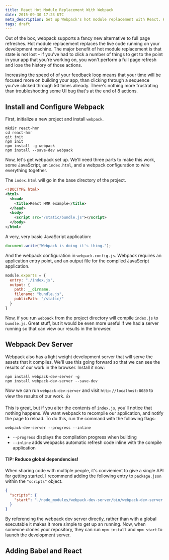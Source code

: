 ```yaml
---
title: React Hot Module Replacement With Webpack
date: 2015-09-30 17:23 UTC
meta_description: Set up Webpack's hot module replacement with React. Here's how to set it up for use with we'll set it up with React
tags: draft
---
```


Out of the box, webpack supports a fancy new alternative to full page refreshes.
Hot module replacement replaces the live code running on your development
machine. The major benefit of hot module replacement is that state is not lost –
if you've had to click a number of things to get to the point in your app that
you're working on, you won't perform a full page refresh and lose the history of
those actions.

Increasing the speed of of your feedback loop means that your time will be
focused more on building your app, than clicking through a sequence you've
clicked through 50 times already. There's nothing more frustrating than
troubleshooting some UI bug that's at the end of 8 actions.

## Install and Configure Webpack

First, initialize a new project and install `webpack`.

```shell
mkdir react-hmr
cd react-hmr
git init
npm init
npm install -g webpack
npm install --save-dev webpack
```

Now, let's get webpack set up. We'll need three parts to make this work, some
JavaScript, an `index.html`, and a webpack configuration to wire everything
together.

The `index.html` will go in the base directory of the project.

```xml
<!DOCTYPE html>
<html>
  <head>
    <title>React HMR example</title>
  </head>
  <body>
    <script src="/static/bundle.js"></script>
  </body>
</html>
```

A very, very basic JavaScript application:

```javascript
document.write("Webpack is doing it's thing.");
```

And the webpack configuration in `webpack.config.js`. Webpack requires an
application entry point, and an output file for the compiled JavaScript
application.

```javascript
module.exports = {
  entry: "./index.js",
  output: {
    path: __dirname,
    filename: "bundle.js",
    publicPath: "/static/"
  }
}
```

Now, if you run `webpack` from the project directory will compile `index.js` to
`bundle.js`. Great stuff, but it would be even more useful if we had a server
running so that can view our results in the browser.

## Webpack Dev Server

Webpack also has a light weight development server that will serve the
assets that it compiles. We'll use this going forward so that we can see the
results of our work in the browser. Install it now:

```shell
npm install webpack-dev-server -g
npm install webpack-dev-server --save-dev
```

Now we can run `webpack-dev-server` and visit `http://localhost:8080` to view
the results of our work. 👍

This is great, but if you alter the contents of `index.js`, you'll notice that
nothing happens. We want webpack to recompile our application, and notify the
page to reload. To do this, run the command with the following flags:

```
webpack-dev-server --progress --inline
```

* `--progress` displays the compilation progress when building
* `--inline` adds webpacks automatic refresh code inline with the compile
  application

#### TIP: Reduce global dependencies!
When sharing code with multiple people, it's convienient to give a single API
for getting started. I recommend adding the following entry to `package.json`
within the `"scripts"` object.

```json
{
  "scripts": {
    "start": "./node_modules/webpack-dev-server/bin/webpack-dev-server.js --progress --inline"
  }
}
```

By referencing the webpack dev server directly, rather than with a global
executable it makes it more simple to get up an running. Now, when someone
clones your repository, they can run `npm install` and `npm start` to launch
the development server.

## Adding Babel and React

